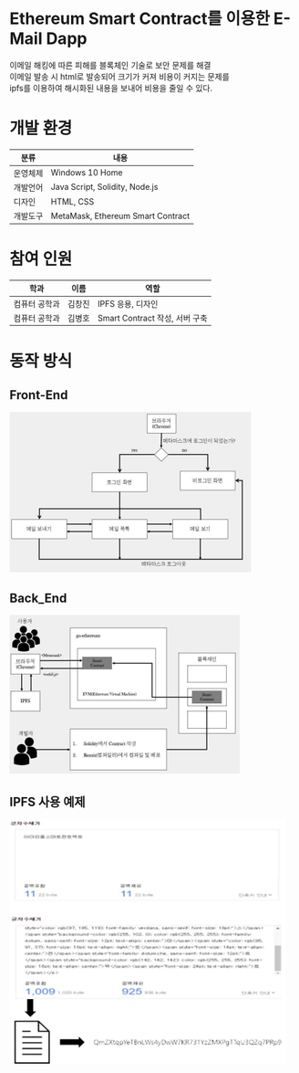 Ethereum Smart Contract를 이용한 E-Mail Dapp
=============

이메일 해킹에 따른 피해를 블록체인 기술로 보안 문제를 해결 <br>
이메일 발송 시 html로 발송되어 크기가 커져 비용이 커지는 문제를 <br>
ipfs를 이용하여 해시화된 내용을 보내어 비용을 줄일 수 있다.

# 개발 환경
| 분류 | 내용 |
| ------ | ------ |
| 운영체제 | Windows 10 Home |
| 개발언어 | Java Script, Solidity, Node.js |
| 디자인 | HTML, CSS |
| 개발도구 | MetaMask, Ethereum Smart Contract |

# 참여 인원
| 학과 | 이름 | 역할 |
| ------ | ------ | ------ |
| 컴퓨터 공학과 | 김창진 | IPFS 응용, 디자인 |
| 컴퓨터 공학과 | 김병호 | Smart Contract 작성, 서버 구축 |

# 동작 방식
## Front-End
![ex_screenshot](./img/ethe_front.png)

## Back_End
![ex_screenshot](./img/ethe_back.png)

## IPFS 사용 예제
![ex_screenshot](./img/ipfs.png)
